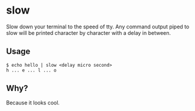 # slow
Slow down your terminal to the speed of tty. Any command output piped to slow will be printed character by character with a delay in between.

## Usage
```
$ echo hello | slow <delay micro second>
h ... e ... l ... o
```
## Why?

Because it looks cool.

